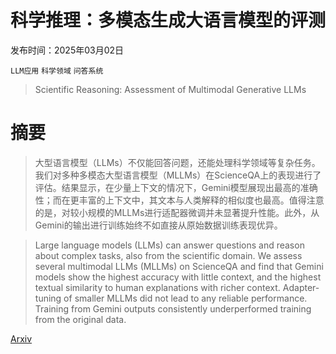 # 科学推理：多模态生成大语言模型的评测

发布时间：2025年03月02日

`LLM应用` `科学领域` `问答系统`

> Scientific Reasoning: Assessment of Multimodal Generative LLMs

# 摘要

> 大型语言模型（LLMs）不仅能回答问题，还能处理科学领域等复杂任务。我们对多种多模态大型语言模型（MLLMs）在ScienceQA上的表现进行了评估。结果显示，在少量上下文的情况下，Gemini模型展现出最高的准确性；而在更丰富的上下文中，其文本与人类解释的相似度也最高。值得注意的是，对较小规模的MLLMs进行适配器微调并未显著提升性能。此外，从Gemini的输出进行训练始终不如直接从原始数据训练表现优异。

> Large language models (LLMs) can answer questions and reason about complex tasks, also from the scientific domain. We assess several multimodal LLMs (MLLMs) on ScienceQA and find that Gemini models show the highest accuracy with little context, and the highest textual similarity to human explanations with richer context. Adapter-tuning of smaller MLLMs did not lead to any reliable performance. Training from Gemini outputs consistently underperformed training from the original data.

[Arxiv](https://arxiv.org/abs/2503.01064)